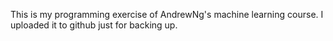 This is my programming exercise of AndrewNg's machine learning course. I uploaded it to github just for backing up.